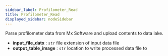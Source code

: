 ```yaml
---
sidebar_label: Profilometer_Read
title: Profilometer_Read
displayed_sidebar: nodeSidebar
---
```


Parse profilometer data from Mx Software and upload contents to data lake.

- **input_file_datx** : `str`
file extension of input data file
- **output_table_image** : `str`
location to write processed data file to